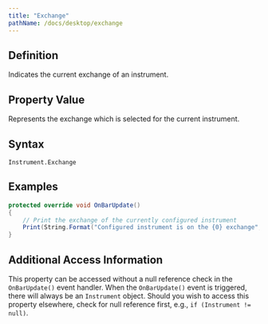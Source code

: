 ```yaml
---
title: "Exchange"
pathName: /docs/desktop/exchange
---
```


## Definition

Indicates the current exchange of an instrument.

## Property Value

Represents the exchange which is selected for the current instrument.

## Syntax

`Instrument.Exchange`

## Examples

```csharp
protected override void OnBarUpdate()
{
    // Print the exchange of the currently configured instrument
    Print(String.Format("Configured instrument is on the {0} exchange", Instrument.Exchange));
}
```

## Additional Access Information

This property can be accessed without a null reference check in the `OnBarUpdate()` event handler. When the `OnBarUpdate()` event is triggered, there will always be an `Instrument` object. Should you wish to access this property elsewhere, check for null reference first, e.g., `if (Instrument != null)`.

